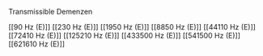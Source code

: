 Transmissible Demenzen

[[90 Hz (E)]]
[[230 Hz (E)]]
[[1950 Hz (E)]]
[[8850 Hz (E)]]
[[44110 Hz (E)]]
[[72410 Hz (E)]]
[[125210 Hz (E)]]
[[433500 Hz (E)]]
[[541500 Hz (E)]]
[[621610 Hz (E)]]